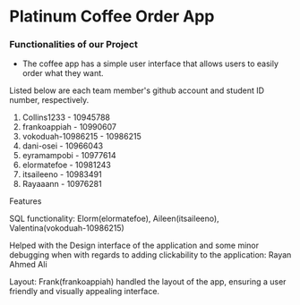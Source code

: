 # Platinum Coffee Order App

### Functionalities of our Project
* The coffee app has a simple user interface that allows users to easily order what they want.

Listed below are each team member's github account and student ID number, respectively.

1. Collins1233 - 10945788
2. frankoappiah - 10990607
3. vokoduah-10986215 - 10986215
4. dani-osei - 10966043
5. eyramampobi - 10977614
6. elormatefoe - 10981243
7. itsaileeno - 10983491
8. Rayaaann - 10976281

Features

SQL functionality: Elorm(elormatefoe), Aileen(itsaileeno), Valentina(vokoduah-10986215)

Helped with the Design interface of the application and some minor debugging when with regards to adding clickability to the application: Rayan Ahmed Ali

Layout: Frank(frankoappiah) handled the layout of the app, ensuring a user friendly and visually appealing interface.
